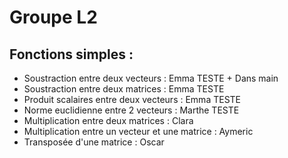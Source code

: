 # Groupe L2


## Fonctions simples :
- Soustraction entre deux vecteurs : Emma TESTE + Dans main
- Soustraction entre deux matrices : Emma TESTE
- Produit scalaires entre deux vecteurs : Emma TESTE
- Norme euclidienne entre 2 vecteurs : Marthe TESTE
- Multiplication entre deux matrices : Clara
- Multiplication entre un vecteur et une matrice : Aymeric
- Transposée d'une matrice : Oscar